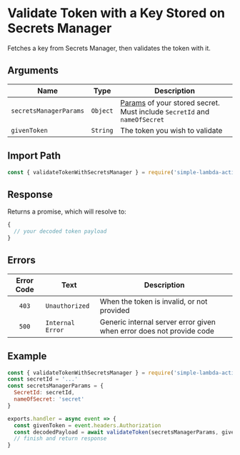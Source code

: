 # Validate Token with a Key Stored on Secrets Manager

Fetches a key from Secrets Manager, then validates the token with it.

## Arguments

| Name | Type | Description |
| --- | --- | --- |
| `secretsManagerParams` | `Object` | [Params](https://docs.aws.amazon.com/secretsmanager/latest/apireference/API_GetSecretValue.html) of your stored secret. Must include `SecretId` and `nameOfSecret` |
| `givenToken` | `String` | The token you wish to validate |

## Import Path

```js
const { validateTokenWithSecretsManager } = require('simple-lambda-actions/dist/auth')
```

## Response

Returns a promise, which will resolve to:

```js
{
  // your decoded token payload
}
```

## Errors

| Error Code | Text | Description |
| :---: | --- | --- |
| `403` | `Unauthorized` | When the token is invalid, or not provided |
| `500` | `Internal Error` | Generic internal server error given when error does not provide code |

## Example

```js
const { validateTokenWithSecretsManager } = require('simple-lambda-actions/dist/auth')
const secretId = '...'
const secretsManagerParams = {
  SecretId: secretId,
  nameOfSecret: 'secret'
}

exports.handler = async event => {
  const givenToken = event.headers.Authorization
  const decodedPayload = await validateToken(secretsManagerParams, givenToken)
  // finish and return response
}
```
